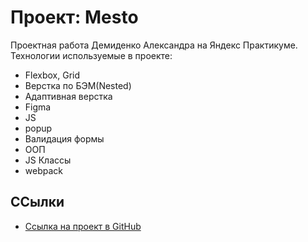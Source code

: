 
# Проект: Mesto
Проектная работа Демиденко Александра на Яндекс Практикуме.
Технологии используемые в проекте:
* Flexbox, Grid
* Верстка по БЭМ(Nested)
* Адаптивная верстка
* Figma
* JS
* popup
* Валидация формы
* ООП
* JS Классы
* webpack

## ССылки
* [Ссылка на проект в GitHub](https://alvde-site.github.io/mesto)
